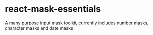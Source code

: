 # react-mask-essentials

A many purpose input mask toolkit, currently includes number masks, character masks and date masks